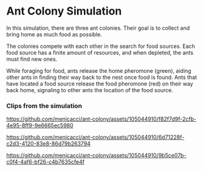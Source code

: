 # Ant Colony Simulation 

In this simulation, there are three ant colonies. Their goal is to collect and bring home as much food as possible.

The colonies compete with each other in the search for food sources. Each food source has a finite amount of resources, and when depleted, the ants must find new ones.

While foraging for food, ants release the home pheromone (green), aiding other ants in finding their way back to the nest once food is found. Ants that have located a food source release the food pheromone (red) on their way back home, signaling to other ants the location of the food source.

### Clips from the simulation

https://github.com/menicacci/ant-colony/assets/105044910/f82f7d9f-2cfb-4e95-8ff9-9e6665ec5980


https://github.com/menicacci/ant-colony/assets/105044910/6d71228f-c2d3-4120-83e8-86d79b263794



https://github.com/menicacci/ant-colony/assets/105044910/9b5ce07b-c0f4-4af6-bf26-c4b7635cfe4f

